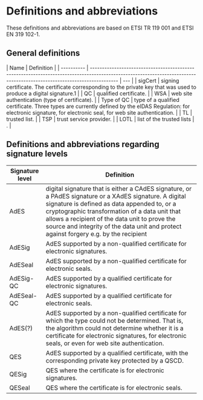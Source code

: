 # Definitions and abbreviations

These definitions and abbreviations are based on ETSI TR 119 001 and ETSI EN
319 102-1.

## General definitions

| Name       | Definition                                                                                                                                                              |
| ---------- | ----------------------------------------------------------------------------------------------------------------------------------------------------------------------- | --- |
| sigCert    | signing certificate. The certificate corresponding to the private key that was used to produce a digital signature.1                                                    |
| QC         | qualified certificate.                                                                                                                                                  |
| WSA        | web site authentication (type of certificate).                                                                                                                          |
| Type of QC | type of a qualified certificate. Three types are currently defined by the eIDAS Regulation: for electronic signature, for electronic seal, for web site authentication. |
| TL         | trusted list.                                                                                                                                                           |
| TSP        | trust service provider.                                                                                                                                                 |
| LOTL       | list of the trusted lists                                                                                                                                               | .   |

## Definitions and abbreviations regarding signature levels

| Signature level | Definition                                                                                                                                                                                                                                                                                                                                        |
| --------------- | ------------------------------------------------------------------------------------------------------------------------------------------------------------------------------------------------------------------------------------------------------------------------------------------------------------------------------------------------- |
| AdES            | digital signature that is either a CAdES signature, or a PAdES signature or a XAdES signature. A digital signature is defined as data appended to, or a cryptographic transformation of a data unit that allows a recipient of the data unit to prove the source and integrity of the data unit and protect against forgery e.g. by the recipient |
| AdESig          | AdES supported by a non-qualified certificate for electronic signatures.                                                                                                                                                                                                                                                                          |
| AdESeal         | AdES supported by a non-qualified certificate for electronic seals.                                                                                                                                                                                                                                                                               |
| AdESig-QC       | AdES supported by a qualified certificate for electronic signatures.                                                                                                                                                                                                                                                                              |
| AdESeal-QC      | AdES supported by a qualified certificate for electronic seals.                                                                                                                                                                                                                                                                                   |
| AdES(?)         | AdES supported by a non-qualified certificate for which the type could not be determined. That is, the algorithm could not determine whether it is a certificate for electronic signatures, for electronic seals, or even for web site authentication.                                                                                            |
| QES             | AdES supported by a qualified certificate, with the corresponding private key protected by a QSCD.                                                                                                                                                                                                                                                |
| QESig           | QES where the certificate is for electronic signatures.                                                                                                                                                                                                                                                                                           |
| QESeal          | QES where the certificate is for electronic seals.                                                                                                                                                                                                                                                                                                |
